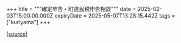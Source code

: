 +++
title = """確定申告・町道民税申告相談"""
date = 2025-02-03T15:00:00.000Z
expiryDate = 2025-05-07T13:28:15.442Z
tags = ["kuriyama"]
+++


[[source]](https://www.town.kuriyama.hokkaido.jp/soshiki/33/918.html)
